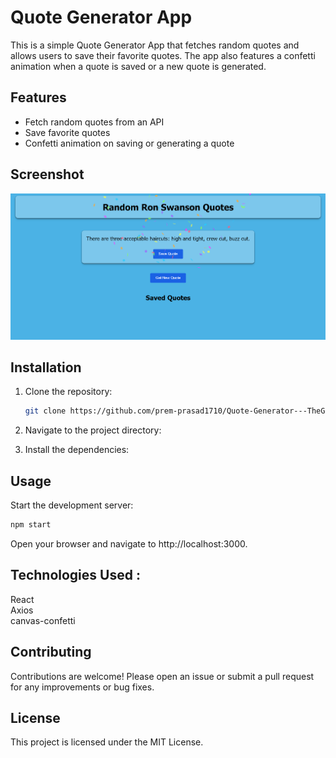 # Quote Generator App

This is a simple Quote Generator App that fetches random quotes and allows users to save their favorite quotes. The app also features a confetti animation when a quote is saved or a new quote is generated.

## Features

- Fetch random quotes from an API
- Save favorite quotes
- Confetti animation on saving or generating a quote

## Screenshot

![Quote Generator App Screenshot](./public/Project_Screenshot.png)

## Installation

1. Clone the repository:

   ```sh
   git clone https://github.com/prem-prasad1710/Quote-Generator---TheGoodGame-Theory.git
   ```
   
2. Navigate to the project directory:

3. Install the dependencies:

## Usage
Start the development server:
 ```sh
npm start
```

Open your browser and navigate to http://localhost:3000.

## Technologies Used :
React<br>
Axios<br>
canvas-confetti<br>

## Contributing
Contributions are welcome! Please open an issue or submit a pull request for any improvements or bug fixes.

## License
This project is licensed under the MIT License.

